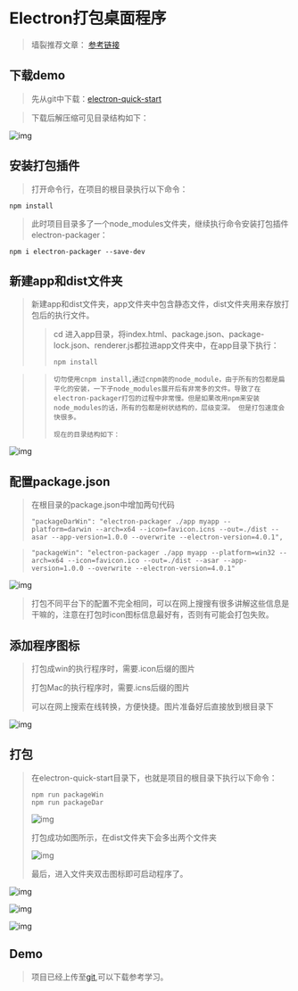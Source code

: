 # Electron打包桌面程序
>墙裂推荐文章：
>[参考链接](https://www.jianshu.com/p/59e4fe80e9d9)


## 下载demo

>先从git中下载：[electron-quick-start](https://github.com/electron/electron-quick-start)

>下载后解压缩可见目录结构如下：

![img](https://github.com/Kidd-Ye/Kidd.github.io/blob/master/img/p6.png)

## 安装打包插件

>打开命令行，在项目的根目录执行以下命令：

```
npm install

```


>此时项目目录多了一个node_modules文件夹，继续执行命令安装打包插件electron-packager：


```
npm i electron-packager --save-dev

```

## 新建app和dist文件夹

>新建app和dist文件夹，app文件夹中包含静态文件，dist文件夹用来存放打包后的执行文件。
>>cd 进入app目录，将index.html、package.json、package-lock.json、renderer.js都拉进app文件夹中，在app目录下执行：
>>
>>```
>>npm install

>>```
>>切勿使用cnpm install,通过cnpm装的node_module，由于所有的包都是扁平化的安装，一下子node_modules展开后有非常多的文件。导致了在electron-packager打包的过程中非常慢。但是如果改用npm来安装node_modules的话，所有的包都是树状结构的，层级变深。 但是打包速度会快很多。
>>
>>现在的目录结构如下：
>>
![img](https://github.com/Kidd-Ye/Kidd.github.io/blob/master/img/p7.png)
>>

## 配置package.json
>在根目录的package.json中增加两句代码
>
>```
>"packageDarWin": "electron-packager ./app myapp --platform=darwin --arch=x64 --icon=favicon.icns --out=./dist --asar --app-version=1.0.0 --overwrite --electron-version=4.0.1",
>```

>```
>"packageWin": "electron-packager ./app myapp --platform=win32 --arch=x64 --icon=favicon.ico --out=./dist --asar --app-version=1.0.0 --overwrite --electron-version=4.0.1"
>```

>
![img](https://github.com/Kidd-Ye/Kidd.github.io/blob/master/img/p8.png)
>
>
>打包不同平台下的配置不完全相同，可以在网上搜搜有很多讲解这些信息是干嘛的，注意在打包时icon图标信息最好有，否则有可能会打包失败。
>
>


## 添加程序图标
>
>打包成win的执行程序时，需要.icon后缀的图片
>
>打包Mac的执行程序时，需要.icns后缀的图片
>
>可以在网上搜索在线转换，方便快捷。图片准备好后直接放到根目录下
>
![img](https://github.com/Kidd-Ye/Kidd.github.io/blob/master/img/p9.png)


## 打包
>在electron-quick-start目录下，也就是项目的根目录下执行以下命令：
>
>```
>npm run packageWin
>npm run packageDar
>
>```
>
>![img](https://github.com/Kidd-Ye/Kidd.github.io/blob/master/img/p10.png)
>
>打包成功如图所示，在dist文件夹下会多出两个文件夹
>
>![img](https://github.com/Kidd-Ye/Kidd.github.io/blob/master/img/p11.png)
>
>
>最后，进入文件夹双击图标即可启动程序了。
>
![img](https://github.com/Kidd-Ye/Kidd.github.io/blob/master/img/p12.png)
>
![img](https://github.com/Kidd-Ye/Kidd.github.io/blob/master/img/p13.png)
>
![img](https://github.com/Kidd-Ye/Kidd.github.io/blob/master/img/p14.png)
>
>
>

## Demo
>项目已经上传至[git](https://github.com/Kidd-Ye/demo_electron_packager.git),可以下载参考学习。
>





